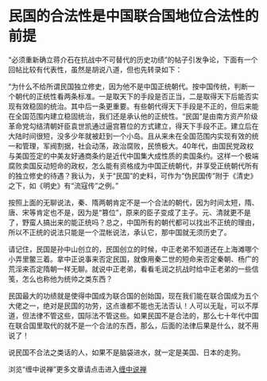 民国的合法性是中国联合国地位合法性的前提
====











“必须重新确立蒋介石在抗战中不可替代的历史功绩”的帖子引发争论，下面有一个回帖比较有代表性，虽然是胡说八道，但也先转录如下：







“为什么不给所谓民国独立修史，因为他不是中国正统朝代。按中国传统，判断一个朝代的正统性看两条标准。一是取天下的手段是否正当，二是取得天下后能否实现有效稳固的统治。其中后一条更重要。有些朝代得天下手段是不正的，但后来能在全国范围内建立稳固统治，我们还是承认他的正统性。“民国”是由南方资产阶级革命党勾结清朝奸臣袁世凯通过逼宫篡位的方式建立，得天下手段不正。建立后在大陆时间很短，没多少年就被赶到一个小岛。且从来未在全国范围内实现有效的统一和管理，军阀割据，社会动荡，政治腐败，民愤极大。40年代，由国民党政权与美国签定的中美友好通商条约是近代中国集大成性质的卖国条约。这样一个极端腐败卖国反动短命的政权，怎么能有资格成为中国正统朝代，并享受正统朝代所有的独立修史的待遇？我认为，关于“民国”的史料，可作为“伪民国传”附于《清史》之下，如《明史》有“流寇传”之例。”







按照上面的无聊说法，秦、隋两朝肯定不是一个合法的朝代，因为时间太短，隋、唐、宋等肯定也不是，因为是“篡位”，原来的臣子变成了主子。元、清就更不是了，野蛮人搞出来的能正统吗？总之，中国所有的朝代都可以找出不正统的理由，所以不正统的说法只能是一个混帐说法，承认它，那中国就无须历史了。







请记住，民国是孙中山创立的，民国创立的时候，中正老弟不知道还在上海滩哪个小弄里鳖三着。拿中正说事来否定民国，就像用秦二世的短命来否定秦朝、杨广的荒淫来否定隋朝一样无聊。就说中正老弟，看看毛润之抗战时给中正老弟的一些信笺，怎么也称他为统帅之类东西？







民国最大的功绩就是使得中国成为联合国的创始国，现在我们能在联合国成为五个大佬之一，绝对是民国的功劳，这点谁都不能也无法否认！人可以无耻，可以不厚道，但法律不管这些，国际法不管这些。如果民国不是合法的，那么七十年代中国在联合国里取代的就不是一个合法的东西，那么，后面的法律后果是什么，就不用说了！







说民国不合法之类话的人，如果不是脑袋进水，就一定是美国、日本的走狗。










浏览“缠中说禅”更多文章请点击进入[缠中说禅](http://blog.sina.com.cn/m/chzhshch)















